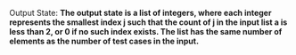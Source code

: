 Output State: **The output state is a list of integers, where each integer represents the smallest index j such that the count of j in the input list a is less than 2, or 0 if no such index exists. The list has the same number of elements as the number of test cases in the input.**